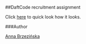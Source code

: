 ##DaftCode recruitment assignment

Click [here](https://htmlpreview.github.io/?https://github.com/annabrzezinska/daftcode-assignment/blob/master/index.html) to quick look how it looks.

###Author

[Anna Brzezińska](https://github.com/annabrzezinska)
